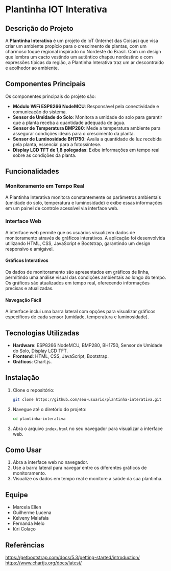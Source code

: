 # Plantinha IOT Interativa

## Descrição do Projeto

A **Plantinha Interativa** é um projeto de IoT (Internet das Coisas) que visa criar um ambiente propício para o crescimento de plantas, com um charmoso toque regional inspirado no Nordeste do Brasil. Com um design que lembra um cacto vestindo um autêntico chapéu nordestino e com expressões típicas da região, a Plantinha Interativa traz um ar descontraído e acolhedor ao ambiente.

## Componentes Principais

Os componentes principais do projeto são:

- **Módulo WiFi ESP8266 NodeMCU**: Responsável pela conectividade e comunicação do sistema.
- **Sensor de Umidade do Solo**: Monitora a umidade do solo para garantir que a planta receba a quantidade adequada de água.
- **Sensor de Temperatura BMP280**: Mede a temperatura ambiente para assegurar condições ideais para o crescimento da planta.
- **Sensor de Luminosidade BH1750**: Avalia a quantidade de luz recebida pela planta, essencial para a fotossíntese.
- **Display LCD TFT de 1,8 polegadas**: Exibe informações em tempo real sobre as condições da planta.

## Funcionalidades

### Monitoramento em Tempo Real

A Plantinha Interativa monitora constantemente os parâmetros ambientais (umidade do solo, temperatura e luminosidade) e exibe essas informações em um painel de controle acessível via interface web.

### Interface Web

A interface web permite que os usuários visualizem dados de monitoramento através de gráficos interativos. A aplicação foi desenvolvida utilizando HTML, CSS, JavaScript e Bootstrap, garantindo um design responsivo e amigável.

#### Gráficos Interativos

Os dados de monitoramento são apresentados em gráficos de linha, permitindo uma análise visual das condições ambientais ao longo do tempo. Os gráficos são atualizados em tempo real, oferecendo informações precisas e atualizadas.

#### Navegação Fácil

A interface inclui uma barra lateral com opções para visualizar gráficos específicos de cada sensor (umidade, temperatura e luminosidade).

## Tecnologias Utilizadas

- **Hardware**: ESP8266 NodeMCU, BMP280, BH1750, Sensor de Umidade do Solo, Display LCD TFT.
- **Frontend**: HTML, CSS, JavaScript, Bootstrap.
- **Gráficos**: Chart.js.

## Instalação

1. Clone o repositório:
    ```bash
    git clone https://github.com/seu-usuario/plantinha-interativa.git
    ```

2. Navegue até o diretório do projeto:
    ```bash
    cd plantinha-interativa
    ```

3. Abra o arquivo `index.html` no seu navegador para visualizar a interface web.

## Como Usar

1. Abra a interface web no navegador.
2. Use a barra lateral para navegar entre os diferentes gráficos de monitoramento.
3. Visualize os dados em tempo real e monitore a saúde da sua plantinha.

## Equipe

- Marcela Ellen
- Guilherme Lucena
- Kelveny Malafaia
- Fernanda Melo
- Iúri Colaço

## Referências

https://getbootstrap.com/docs/5.3/getting-started/introduction/
https://www.chartjs.org/docs/latest/
